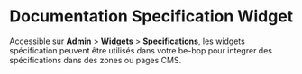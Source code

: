 # Documentation Specification Widget

Accessible sur **Admin** > **Widgets** > **Specifications**, les widgets spécification peuvent être utilisés dans votre be-bop pour integrer des spécifications dans des zones ou pages CMS.
